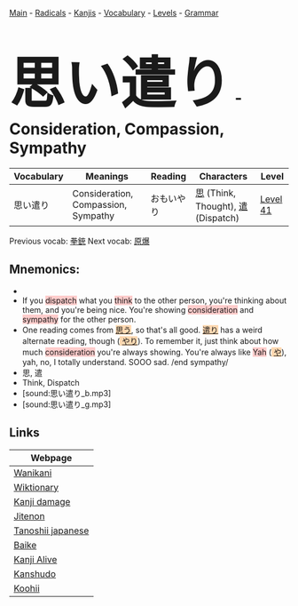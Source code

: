 <style> bigfont {font-size: 100px}</style>
[Main](../README.md) -
[Radicals](../radicals.md) -
[Kanjis](../kanjis.md) -
[Vocabulary](../vocabulary.md) -
[Levels](../levels.md) -
[Grammar](../grammar.md)
# <bigfont> 思い遣り</bigfont> - Consideration, Compassion, Sympathy 

| Vocabulary | Meanings | Reading | Characters | Level |
| --- | --- | --- | --- | --- |
| 思い遣り | Consideration, Compassion, Sympathy | おもいやり |  [思](../kanjis/思.md) (Think, Thought), [遣](../kanjis/遣.md) (Dispatch) | [Level 41](../levels/wk_level41.md) |

Previous vocab: [拳銃](拳銃.md) Next vocab: [原爆](原爆.md) 

## Mnemonics:

* 
* If you <span style="background-color:#ffcccb"> dispatch</span> what you <span style="background-color:#ffcccb"> think</span> to the other person, you're thinking about them, and you're being nice. You're showing <span style="background-color:#ffcccb"> consideration</span> and <span style="background-color:#ffcccb"> sympathy</span> for the other person.
* One reading comes from <span style="background-color:#fed8b1"> [思う](https://jisho.org/search/思う)</span>, so that's all good. <span style="background-color:#fed8b1"> [遣り](https://jisho.org/search/遣り)</span> has a weird alternate reading, though (<span style="background-color:#fed8b1"> [やり]([や](https://jisho.org/search/や)り)</span>). To remember it, just think about how much <span style="background-color:#ffcccb"> consideration</span> you're always showing. You're always like <span style="background-color:#ffcccb"> Yah</span> (<span style="background-color:#fed8b1"> [や](https://jisho.org/search/や)</span>), yah, no, I totally understand. SOOO sad. /end sympathy/
* 思, 遣
* Think, Dispatch
* [sound:思い遣り_b.mp3]
* [sound:思い遣り_g.mp3]


## Links 

| Webpage |
| --- |
| [Wanikani          ](https://www.wanikani.com/kanji/思い遣り) |
| [Wiktionary        ](https://en.wiktionary.org/wiki/思い遣り) |
| [Kanji damage      ](http://www.kanjidamage.com/kanji/search?utf8=✓&q=思い遣り) |
| [Jitenon           ](https://jitenon.com/kanji/思い遣り) |
| [Tanoshii japanese ](https://www.tanoshiijapanese.com/dictionary/kanji.cfm?k=思い遣り) |
| [Baike             ](https://baike.baidu.com/item/思い遣り) |
| [Kanji Alive       ](https://app.kanjialive.com/思い遣り) |
| [Kanshudo          ](https://www.kanshudo.com/searchmn?q=思い遣り) |
| [Koohii            ](https://kanji.koohii.com/study/kanji/思い遣り) |

